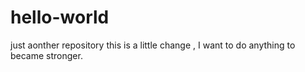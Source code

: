 # hello-world
just aonther repository
this is a little change , I want to do anything to became stronger.
